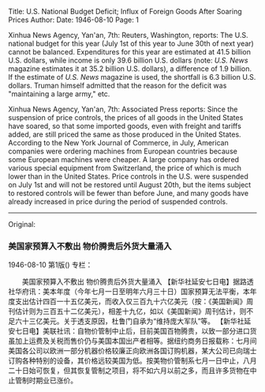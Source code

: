 Title: U.S. National Budget Deficit; Influx of Foreign Goods After Soaring Prices
Author:
Date: 1946-08-10
Page: 1

Xinhua News Agency, Yan'an, 7th: Reuters, Washington, reports: The U.S. national budget for this year (July 1st of this year to June 30th of next year) cannot be balanced. Expenditures for this year are estimated at 41.5 billion U.S. dollars, while income is only 39.6 billion U.S. dollars (note: *U.S. News* magazine estimates it at 35.2 billion U.S. dollars), a difference of 1.9 billion. If the estimate of *U.S. News* magazine is used, the shortfall is 6.3 billion U.S. dollars. Truman himself admitted that the reason for the deficit was "maintaining a large army," etc.

Xinhua News Agency, Yan'an, 7th: Associated Press reports: Since the suspension of price controls, the prices of all goods in the United States have soared, so that some imported goods, even with freight and tariffs added, are still priced the same as those produced in the United States. According to the New York Journal of Commerce, in July, American companies were ordering machines from European countries because some European machines were cheaper. A large company has ordered various special equipment from Switzerland, the price of which is much lower than in the United States. Price controls in the U.S. were suspended on July 1st and will not be restored until August 20th, but the items subject to restored controls will be fewer than before June, and many goods have already increased in price during the period of suspended controls.



<hr /> 

Original: 


### 美国家预算入不敷出  物价腾贵后外货大量涌入

1946-08-10
第1版()
专栏：

　　美国家预算入不敷出
    物价腾贵后外货大量涌入
    【新华社延安七日电】据路透社华府讯：美本年度（今年七月一日至明年六月三十日）国家预算无法平衡，本年度支出估计四百一十五亿美元，而收入仅三百九十六亿美元（按：《美国新闻》周刊估计则为三百五十二亿美元），相差十九亿，如以《美国新闻》周刊估计，则不足六十三亿美元。关于透支原因，杜鲁门自承为“维持庞大军队”等。
    【新华社延安七日电】美联社讯：自物价管制中止后，目前美国百物腾贵，以致一部分进口货虽加上运费及关税而售价仍与美国本国出产者相等。据纽约商务日报载称：七月间美国各公司以欧洲一部分机器价格较廉正向欧洲各国订购机器，某大公司已向瑞士订购各种特别的设备，其价格远较美国为低。按美物价管制系七月一日中止，八月二十日始可恢复，但其恢复管制之项目，将不如六月以前之多，而且许多货物在中止管制时期业已涨价。
